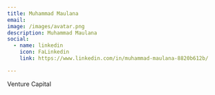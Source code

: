 ```yaml
---
title: Muhammad Maulana
email: 
image: /images/avatar.png
description: Muhammad Maulana
social:
  - name: linkedin
    icon: FaLinkedin
    link: https://www.linkedin.com/in/muhammad-maulana-8820b612b/

---
```


Venture Capital